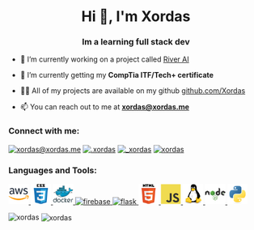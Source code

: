 <h1 align="center">Hi 👋, I'm Xordas</h1>
<h3 align="center">Im a learning full stack dev</h3>

- 🔭 I’m currently working on a project called [River AI](https://github.com/RiverINC)

- 🌱 I’m currently getting my **CompTia ITF/Tech+ certificate**

- 👨‍💻 All of my projects are available on my github [github.com/Xordas](github.com/Xordas)

- 📫 You can reach out to me at **xordas@xordas.me**

<h3 align="left">Connect with me:</h3>
<p align="left">
<a href="mailto:xordas@xordas.me" target="blank"><img align="center" src="https://cdn.jsdelivr.net/npm/simple-icons@v3/icons/gmail.svg" alt="xordas@xordas.me" height="30" width="40" /></a>
<a href="https://discord.com/users/754481848268357743" target="blank"><img align="center" src="https://raw.githubusercontent.com/rahuldkjain/github-profile-readme-generator/master/src/images/icons/Social/discord.svg" alt=".xordas" height="30" width="40" /></a>
<a href="https://twitter.com/_xordas" target="blank"><img align="center" src="https://raw.githubusercontent.com/rahuldkjain/github-profile-readme-generator/master/src/images/icons/Social/twitter.svg" alt="_xordas" height="30" width="40" /></a>
<a href="https://www.youtube.com/c/xordas" target="blank"><img align="center" src="https://raw.githubusercontent.com/rahuldkjain/github-profile-readme-generator/master/src/images/icons/Social/youtube.svg" alt="xordas" height="30" width="40" /></a>
</p>

<h3 align="left">Languages and Tools:</h3>
<p align="left"> <a href="https://aws.amazon.com" target="_blank" rel="noreferrer"> <img src="https://raw.githubusercontent.com/devicons/devicon/master/icons/amazonwebservices/amazonwebservices-original-wordmark.svg" alt="aws" width="40" height="40"/> </a> <a href="https://www.w3schools.com/css/" target="_blank" rel="noreferrer"> <img src="https://raw.githubusercontent.com/devicons/devicon/master/icons/css3/css3-original-wordmark.svg" alt="css3" width="40" height="40"/> </a> <a href="https://www.docker.com/" target="_blank" rel="noreferrer"> <img src="https://raw.githubusercontent.com/devicons/devicon/master/icons/docker/docker-original-wordmark.svg" alt="docker" width="40" height="40"/> </a> <a href="https://firebase.google.com/" target="_blank" rel="noreferrer"> <img src="https://www.vectorlogo.zone/logos/firebase/firebase-icon.svg" alt="firebase" width="40" height="40"/> </a> <a href="https://flask.palletsprojects.com/" target="_blank" rel="noreferrer"> <img src="https://www.vectorlogo.zone/logos/pocoo_flask/pocoo_flask-icon.svg" alt="flask" width="40" height="40"/> </a> <a href="https://www.w3.org/html/" target="_blank" rel="noreferrer"> <img src="https://raw.githubusercontent.com/devicons/devicon/master/icons/html5/html5-original-wordmark.svg" alt="html5" width="40" height="40"/> </a> <a href="https://developer.mozilla.org/en-US/docs/Web/JavaScript" target="_blank" rel="noreferrer"> <img src="https://raw.githubusercontent.com/devicons/devicon/master/icons/javascript/javascript-original.svg" alt="javascript" width="40" height="40"/> </a> <a href="https://www.linux.org/" target="_blank" rel="noreferrer"> <img src="https://raw.githubusercontent.com/devicons/devicon/master/icons/linux/linux-original.svg" alt="linux" width="40" height="40"/> </a> <a href="https://nodejs.org" target="_blank" rel="noreferrer"> <img src="https://raw.githubusercontent.com/devicons/devicon/master/icons/nodejs/nodejs-original-wordmark.svg" alt="nodejs" width="40" height="40"/> </a> <a href="https://www.python.org" target="_blank" rel="noreferrer"> <img src="https://raw.githubusercontent.com/devicons/devicon/master/icons/python/python-original.svg" alt="python" width="40" height="40"/> </a> </p>

<p><img align="left" src="https://github-readme-stats-one-chi-66.vercel.app/api/top-langs?username=Xordas&theme=dark&layout=compact&exclude_repo=Movie-River%22%20onload=%22this.previousElementSibling.style.display=%27none%27" alt="xordas" /></p>

<p>&nbsp;<img align="center" src="https://github-readme-stats-one-chi-66.vercel.app/api?username=Xordas&theme=dark&hide_rank=true&hide=prs&line_height=24&show_icons=true&icon_color=9c1cc4%22%20onload=%22this.previousElementSibling.style.display=%27none%27" alt="xordas" /></p>
